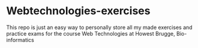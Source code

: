 # Webtechnologies-exercises
This repo is just an easy way to personally store all my made exercises and practice exams for the course Web Technologies at Howest Brugge, Bio-informatics

